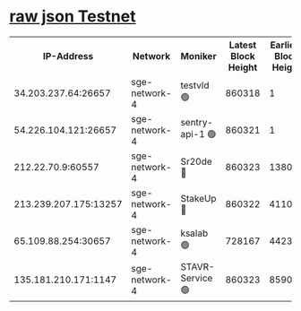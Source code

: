
[raw json Testnet](https://rpc-check.sget.stavr.tech/sget/rpc-sget-result.json)
=


<table><tr><th>IP-Address</th><th>Network</th><th>Moniker</th><th>Latest Block Height</th><th>Earliest Block Height</th><th>Catching Up</th><th>Tx Index</th><th>Voting Power</th><th>Scan Time</th></tr><tr><td>34.203.237.64:26657</td><td>sge-network-4</td><td>testvld 🟢</td><td>860318</td><td>1</td><td>False</td><td>on</td><td>0</td><td>2023-12-29T07:07:52.869299288UTC</td></tr><tr><td>54.226.104.121:26657</td><td>sge-network-4</td><td>sentry-api-1 🟢</td><td>860321</td><td>1</td><td>False</td><td>on</td><td>0</td><td>2023-12-29T07:08:07.856851107UTC</td></tr><tr><td>212.22.70.9:60557</td><td>sge-network-4</td><td>Sr20de 🔴</td><td>860323</td><td>138001</td><td>False</td><td>on</td><td>99</td><td>2023-12-29T07:08:19.414605823UTC</td></tr><tr><td>213.239.207.175:13257</td><td>sge-network-4</td><td>StakeUp 🔴</td><td>860322</td><td>411001</td><td>False</td><td>off</td><td>100</td><td>2023-12-29T07:08:16.286991005UTC</td></tr><tr><td>65.109.88.254:30657</td><td>sge-network-4</td><td>ksalab 🟢</td><td>728167</td><td>442343</td><td>False</td><td>off</td><td>0</td><td>2023-12-29T07:08:18.972707082UTC</td></tr><tr><td>135.181.210.171:1147</td><td>sge-network-4</td><td>STAVR-Service 🟢</td><td>860323</td><td>859001</td><td>False</td><td>on</td><td>0</td><td>2023-12-29T07:08:16.616681683UTC</td></tr></table>

